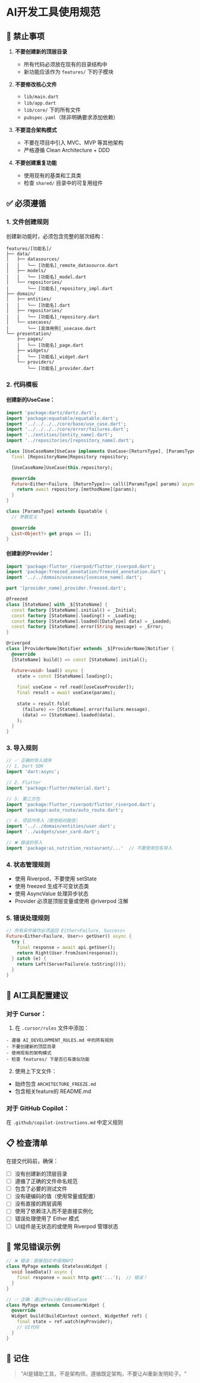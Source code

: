 # AI开发工具使用规范

## 🚫 禁止事项

1. **不要创建新的顶层目录**
   - 所有代码必须放在现有的目录结构中
   - 新功能应该作为 `features/` 下的子模块

2. **不要修改核心文件**
   - `lib/main.dart`
   - `lib/app.dart`
   - `lib/core/` 下的所有文件
   - `pubspec.yaml`（除非明确要求添加依赖）

3. **不要混合架构模式**
   - 不要在项目中引入 MVC、MVP 等其他架构
   - 严格遵循 Clean Architecture + DDD

4. **不要创建重复功能**
   - 使用现有的基类和工具类
   - 检查 `shared/` 目录中的可复用组件

## ✅ 必须遵循

### 1. 文件创建规则

创建新功能时，必须包含完整的层次结构：

```
features/[功能名]/
├── data/
│   ├── datasources/
│   │   └── [功能名]_remote_datasource.dart
│   ├── models/
│   │   └── [功能名]_model.dart
│   └── repositories/
│       └── [功能名]_repository_impl.dart
├── domain/
│   ├── entities/
│   │   └── [功能名].dart
│   ├── repositories/
│   │   └── [功能名]_repository.dart
│   └── usecases/
│       └── [具体用例]_usecase.dart
└── presentation/
    ├── pages/
    │   └── [功能名]_page.dart
    ├── widgets/
    │   └── [功能名]_widget.dart
    └── providers/
        └── [功能名]_provider.dart
```

### 2. 代码模板

#### 创建新的UseCase：
```dart
import 'package:dartz/dartz.dart';
import 'package:equatable/equatable.dart';
import '../../../../core/base/use_case.dart';
import '../../../../core/error/failures.dart';
import '../entities/[entity_name].dart';
import '../repositories/[repository_name].dart';

class [UseCaseName]UseCase implements UseCase<[ReturnType], [ParamsType]> {
  final [RepositoryName]Repository repository;

  [UseCaseName]UseCase(this.repository);

  @override
  Future<Either<Failure, [ReturnType]>> call([ParamsType] params) async {
    return await repository.[methodName](params);
  }
}

class [ParamsType] extends Equatable {
  // 参数定义
  
  @override
  List<Object?> get props => [];
}
```

#### 创建新的Provider：
```dart
import 'package:flutter_riverpod/flutter_riverpod.dart';
import 'package:freezed_annotation/freezed_annotation.dart';
import '../../domain/usecases/[usecase_name].dart';

part '[provider_name]_provider.freezed.dart';

@freezed
class [StateName] with _$[StateName] {
  const factory [StateName].initial() = _Initial;
  const factory [StateName].loading() = _Loading;
  const factory [StateName].loaded([DataType] data) = _Loaded;
  const factory [StateName].error(String message) = _Error;
}

@riverpod
class [ProviderName]Notifier extends _$[ProviderName]Notifier {
  @override
  [StateName] build() => const [StateName].initial();

  Future<void> load() async {
    state = const [StateName].loading();
    
    final useCase = ref.read([useCaseProvider]);
    final result = await useCase(params);
    
    state = result.fold(
      (failure) => [StateName].error(failure.message),
      (data) => [StateName].loaded(data),
    );
  }
}
```

### 3. 导入规则

```dart
// ✅ 正确的导入顺序
// 1. Dart SDK
import 'dart:async';

// 2. Flutter
import 'package:flutter/material.dart';

// 3. 第三方包
import 'package:flutter_riverpod/flutter_riverpod.dart';
import 'package:auto_route/auto_route.dart';

// 4. 项目内导入（使用相对路径）
import '../../domain/entities/user.dart';
import '../widgets/user_card.dart';

// ❌ 错误的导入
import 'package:ai_nutrition_restaurant/...'  // 不要使用包名导入
```

### 4. 状态管理规则

- 使用 Riverpod，不要使用 setState
- 使用 freezed 生成不可变状态类
- 使用 AsyncValue 处理异步状态
- Provider 必须是顶层变量或使用 @riverpod 注解

### 5. 错误处理规则

```dart
// 所有异步操作必须返回 Either<Failure, Success>
Future<Either<Failure, User>> getUser() async {
  try {
    final response = await api.getUser();
    return Right(User.fromJson(response));
  } catch (e) {
    return Left(ServerFailure(e.toString()));
  }
}
```

## 🔧 AI工具配置建议

### 对于 Cursor：

1. 在 `.cursor/rules` 文件中添加：
```
- 遵循 AI_DEVELOPMENT_RULES.md 中的所有规则
- 不要创建新的顶层目录
- 使用现有的架构模式
- 检查 features/ 下是否已有类似功能
```

2. 使用上下文文件：
- 始终包含 `ARCHITECTURE_FREEZE.md`
- 包含相关feature的 README.md

### 对于 GitHub Copilot：

在 `.github/copilot-instructions.md` 中定义规则

## 📋 检查清单

在提交代码前，确保：

- [ ] 没有创建新的顶层目录
- [ ] 遵循了正确的文件命名规范
- [ ] 包含了必要的测试文件
- [ ] 没有硬编码的值（使用常量或配置）
- [ ] 没有直接的跨层调用
- [ ] 使用了依赖注入而不是直接实例化
- [ ] 错误处理使用了 Either 模式
- [ ] UI组件是无状态的或使用 Riverpod 管理状态

## 🚨 常见错误示例

```dart
// ❌ 错误：直接在UI中调用API
class MyPage extends StatelessWidget {
  void loadData() async {
    final response = await http.get('...');  // 错误！
  }
}

// ✅ 正确：通过Provider和UseCase
class MyPage extends ConsumerWidget {
  @override
  Widget build(BuildContext context, WidgetRef ref) {
    final state = ref.watch(myProvider);
    // UI代码
  }
}
```

## 🎯 记住

> "AI是辅助工具，不是架构师。遵循既定架构，不要让AI重新发明轮子。"
